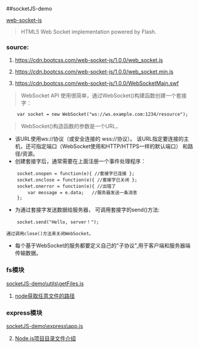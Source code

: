 ##socketJS-demo

[web-socket-js](https://www.bootcdn.cn/web-socket-js/)
> HTML5 Web Socket implementation powered by Flash.
### source:
1. https://cdn.bootcss.com/web-socket-js/1.0.0/web_socket.js

2. https://cdn.bootcss.com/web-socket-js/1.0.0/web_socket.min.js

<!-- <script src="https://cdn.bootcss.com/web-socket-js/1.0.0/WebSocketMain.swf"> </script> -->

3. https://cdn.bootcss.com/web-socket-js/1.0.0/WebSocketMain.swf


> WebSocket API 使用很简单，通过WebSocket()构建函数创建一个套接字：
```
    var socket = new WebSocket("ws://ws.example.com:1234/resource");
```

> WebSocket()构造函数的参数是一个URL，
*   该URL使用ws://协议（或安全连接的 wss://协议）。
    该URL指定要连接的主机，还可指定端口（WebSocket使用和HTTP/HTTPS一样的默认端口）
    和路径/资源。
*   创建套接字后，通常需要在上面注册一个事件处理程序：
```
    socket.onopen = function(e){ //套接字已连接 };
    socket.onclose = function(e){ //套接字已关闭 };
    socket.onerror = function(e){ //出错了
        var message = e.data;   //服务器发送一条消息
    };
```    
*   为通过套接字发送数据给服务器， 可调用套接字的send()方法:
```
    socket.send("Hello, server！");
```
    通过调用close()方法来关闭WebSocket。
*   每个基于WebSocket的服务都要定义自己的"子协议",用于客户端和服务器端传输数据。
 
### fs模块
 [socketJS-demo\utils\getFiles.js](https://github.com/shaka96/nodeServers/blob/master/webSocket/socketJS-demo/utils/getFiles.js)
 1. [node获取任意文件的路径](https://blog.csdn.net/qq_36245035/article/details/81070081)

### express模块
 [socketJS-demo\express\app.js](https://github.com/shaka96/nodeServers/blob/master/webSocket/socketJS-demo/express/app.js)

 2. [Node.js项目目录文件介绍](https://blog.csdn.net/ZHQ_CSDN_Code/article/details/52903426) 